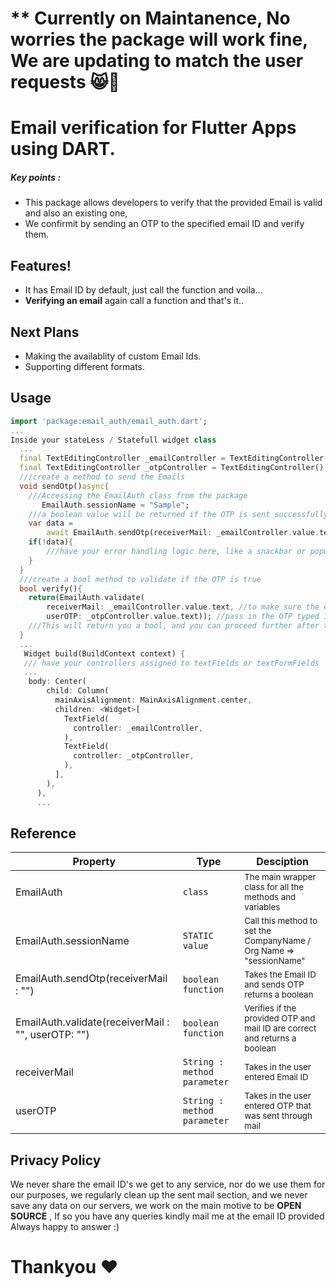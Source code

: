 # ** Currently on Maintanence, No worries the package will work fine, We are updating to match the user requests 😸🚀

# Email verification for Flutter Apps using DART.

##### Key points :
  - This package allows developers to verify that the provided Email is valid and also an existing one,
  - We confirmit by sending an OTP to the specified email ID and verify them.

## Features!
  - It has Email ID by default, just call the function and voila... 
  - **Verifying an email** again call a function and that's it.. 

## Next Plans
  - Making the availablity of custom Email Ids.
  - Supporting different formats.

## Usage
```dart
import 'package:email_auth/email_auth.dart';
...
Inside your stateLess / Statefull widget class
  ...
  final TextEditingController _emailController = TextEditingController();
  final TextEditingController _otpController = TextEditingController();
  ///create a method to send the Emails
  void sendOtp()async{
    ///Accessing the EmailAuth class from the package
       EmailAuth.sessionName = "Sample";
    ///a boolean value will be returned if the OTP is sent successfully
    var data =
        await EmailAuth.sendOtp(receiverMail: _emailController.value.text);
    if(!data){
        ///have your error handling logic here, like a snackbar or popup widget
    }
  }
  ///create a bool method to validate if the OTP is true
  bool verify(){
    return(EmailAuth.validate(
        receiverMail: _emailController.value.text, //to make sure the email ID is not changed
        userOTP: _otpController.value.text)); //pass in the OTP typed in
    ///This will return you a bool, and you can proceed further after that, add a fail case and a success case (result will be true/false)
  }
  ...
   Widget build(BuildContext context) {
   /// have your controllers assigned to textFields or textFormFields
   ...
    body: Center(
        child: Column(
          mainAxisAlignment: MainAxisAlignment.center,
          children: <Widget>[
            TextField(
              controller: _emailController,
            ),
            TextField(
              controller: _otpController,
            ),
          ],
        ),
      ),
      ...
```

## Reference

Property |   Type     | Desciption
-------- |------------| ---------------
EmailAuth |   `class`     | <sub>The main wrapper class for all the methods and variables</sub>
EmailAuth.sessionName|   `STATIC value`     | <sub>Call this method to set the CompanyName / Org Name => "sessionName"</sub>
EmailAuth.sendOtp(receiverMail : "") |   `boolean function`     | <sub>Takes the Email ID and sends OTP returns a boolean</sub>
EmailAuth.validate(receiverMail : "", userOTP: "")|   `boolean function`     | <sub>Verifies if the provided OTP and mail ID are correct and returns a boolean</sub>
receiverMail |   `String : method parameter`     | <sub>Takes in the user entered Email ID</sub>
userOTP |   `String : method parameter`     | <sub>Takes in the user entered OTP that was sent through mail</sub>

## Privacy Policy
We never share the email ID's we get to any service, nor do we use them for our purposes, we regularly clean up the sent mail section, and we never save any data on our servers, we work on the main motive to be **OPEN SOURCE** , If so you have any queries kindly mail me at the email ID provided Always happy to answer :)
# Thankyou ❤️
